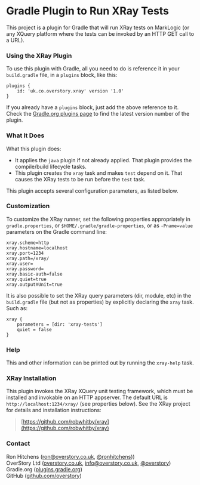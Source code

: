 # Gradle Plugin to Run XRay Tests

This project is a plugin for Gradle that will run XRay tests on MarkLogic (or any XQuery platform
where the tests can be invoked by an HTTP GET call to a URL).

### Using the XRay Plugin

To use this plugin with Gradle, all you need to do is reference it in your `build.gradle` file, in
a `plugins` block, like this:

```$groovy
plugins {
	id: 'uk.co.overstory.xray' version '1.0'
}
```

If you already have a `plugins` block, just add the above reference to it.  Check the
[Gradle.org plugins page](https://plugins.gradle.org/plugin/uk.co.overstory.xray) to find the latest version number of the plugin.

### What It Does

What this plugin does:

* It applies the `java` plugin if not already applied.  That plugin provides the compile/build lifecycle tasks.
* This plugin creates the `xray` task and makes `test` depend on it.  That causes the XRay tests to be run before the `test` task.

This plugin accepts several configuration parameters, as listed below.

### Customization

To customize the XRay runner, set the following properties appropriately in `gradle.properties`,
or `$HOME/.gradle/gradle-properties`, or as `-Pname=value` parameters on the Gradle command line:

```$properties
xray.scheme=http
xray.hostname=localhost
xray.port=1234
xray.path=/xray/
xray.user=
xray.password=
xray.basic-auth=false
xray.quiet=true
xray.outputXUnit=true
```

It is also possible to set the XRay query parameters (dir, module, etc) in the `build.gradle` file
(but not as properties) by explicitly declaring the `xray` task.  Such as:

```$groovy
xray {
	parameters = [dir: 'xray-tests']
	quiet = false
}
```

### Help

This and other information can be printed out by running the `xray-help` task.

### XRay Installation

This plugin invokes the XRay XQuery unit testing framework, which must be installed and invokable on an
HTTP appserver.  The default URL is `http://localhost:1234/xray/` (see properties below).  See the
XRay project for details and installation instructions:

> [https://github.com/robwhitby/xray](https://github.com/robwhitby/xray)

### Contact

Ron Hitchens ([ron@overstory.co.uk](mailto:ron@overstory.co.uk), [@ronhitchens](https://twitter.com/ronhitchens)))<br/>
OverStory Ltd ([overstory.co.uk](http://overstory.co.uk), [info@overstory.co.uk](mailto:info@overstory.co.uk), [@overstory](https://twitter.com/overstory))<br/>
Gradle.org ([plugins.gradle.org](https://plugins.gradle.org/plugin/uk.co.overstory.xray))<br/>
GitHub ([github.com/overstory](https://github.com/overstory/xray-gradle-plugin))<br/>
